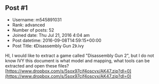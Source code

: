## Post #1
- Username: m545891031
- Rank: advanced
- Number of posts: 52
- Joined date: Thu Jul 21, 2016 4:04 am
- Post datetime: 2016-09-08T14:59:15+00:00
- Post Title: 《Disassembly Gun 2》.ivy

HI, I would like to extract a game called "Disassembly Gun 2", but I do not know IVY this document is what model and mapping, what tools can be extracted and open these files?
[https://www.dropbox.com/s/5sox97cjf4oscvx/AK47.zip?dl=0](https://www.dropbox.com/s/5sox97cjf4oscvx/AK47.zip?dl=0)
